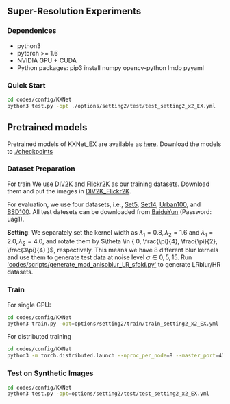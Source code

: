 ## Super-Resolution Experiments

### Dependenices

* python3
* pytorch >= 1.6
* NVIDIA GPU + CUDA
* Python packages: pip3 install numpy opencv-python lmdb pyyaml

### Quick Start
```bash
cd codes/config/KXNet
python3 test.py -opt ./options/setting2/test/test_setting2_x2_EX.yml
```

## Pretrained models
Pretrained models of KXNet_EX are available as [here](https://github.com/jiahong-fu/Equivariant-Proximal-Operator/releases/tag/v1.0). Download the models to [./checkpoints](./checkpoints)

### Dataset Preparation
For train
We use [DIV2K](https://data.vision.ee.ethz.ch/cvl/DIV2K/) and [Flickr2K](http://cv.snu.ac.kr/research/EDSR/Flickr2K.tar) as our training datasets. Download them and put the images in [DIV2K_Flickr2K](./codes/data/DIV2K_Flickr2K).

For evaluation, we use four datasets, i.e., [Set5](https://uofi.box.com/shared/static/kfahv87nfe8ax910l85dksyl2q212voc.zip), [Set14](https://uofi.box.com/shared/static/igsnfieh4lz68l926l8xbklwsnnk8we9.zip), [Urban100](https://uofi.box.com/shared/static/65upg43jjd0a4cwsiqgl6o6ixube6klm.zip), and [BSD100](https://uofi.box.com/shared/static/qgctsplb8txrksm9to9x01zfa4m61ngq.zip). All test datesets can be downloaded from [BaiduYun](https://pan.baidu.com/s/1ShoqALXdzsELDKPbexNFtQ) (Password: uag1).

**Setting**: We separately set the kernel width as $\lambda_1 = 0.8, \lambda_2 = 1.6$ and $\lambda_1 = 2.0, \lambda_2 = 4.0$, and rotate them by $\theta \in { 0, \frac{\pi}{4}, \frac{\pi}{2}, \frac{3\pi}{4} }$, respectively. This means we have 8 different blur kernels and use them to generate test data at noise level $\sigma \in { 0, 5, 15}$. Run ['codes/scripts/generate_mod_anisoblur_LR_sfold.py'](codes/scripts/generate_mod_anisoblur_LR_sfold.py') to generate LRblur/HR datasets.

### Train

For single GPU:
```bash
cd codes/config/KXNet
python3 train.py -opt=options/setting2/train/train_setting2_x2_EX.yml
```

For distributed training
```bash
cd codes/config/KXNet
python3 -m torch.distributed.launch --nproc_per_node=8 --master_port=4321 train.py -opt=options/setting2/train/train_setting2_x2_EX.yml --launcher pytorch
```

### Test on Synthetic Images
```bash
cd codes/config/KXNet
python3 test.py -opt=options/setting2/test/test_setting2_x2_EX.yml
```
